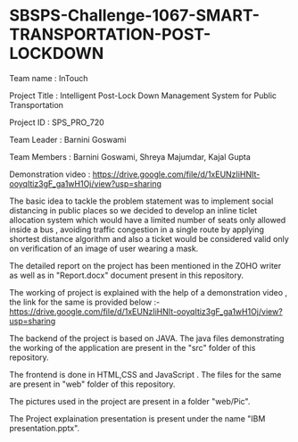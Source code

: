 # SBSPS-Challenge-1067-SMART-TRANSPORTATION-POST-LOCKDOWN

Team name       : InTouch

Project Title   : Intelligent Post-Lock Down Management System for Public Transportation 

Project ID      : SPS_PRO_720

Team Leader     : Barnini Goswami

Team Members    : Barnini Goswami, Shreya Majumdar, Kajal Gupta

Demonstration video : https://drive.google.com/file/d/1xEUNzIiHNIt-ooyqItiz3gF_ga1wH1Oj/view?usp=sharing

The basic idea to tackle the problem statement was to implement social distancing in public places so we decided to develop an inline ticlet allocation system which would 
have a limited number of seats only allowed inside a bus , avoiding traffic congestion in a single route by applying shortest distance algorithm and also a ticket would be
considered valid only on verification of an image of user wearing a mask.

The detailed report on the project has been mentioned in the ZOHO writer as well as in "Report.docx" document present in this repository.

The working of project is explained with the help of a demonstration video , the link for the same is provided below :-
https://drive.google.com/file/d/1xEUNzIiHNIt-ooyqItiz3gF_ga1wH1Oj/view?usp=sharing

The backend of the project is based on JAVA. The java files demonstrating the working of the application are present in the "src" folder of this repository.

The frontend is done in HTML,CSS and JavaScript . The files for the same are present in "web" folder of this repository.

The pictures used in the project are present in a folder "web/Pic".

The Project explaination presentation is present under the name "IBM presentation.pptx".
